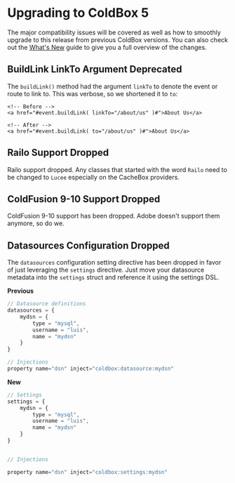 # Upgrading to ColdBox 5

The major compatibility issues will be covered as well as how to smoothly upgrade to this release from previous ColdBox versions. You can also check out the [What's New](whats_new_with_500.md) guide to give you a full overview of the changes.

## BuildLink LinkTo Argument Deprecated

The `buildLink()` method had the argument `linkTo` to denote the event or route to link to.  This was verbose, so we shortened it to `to`:

```
<!-- Before -->
<a href="#event.buildLink( linkTo="/about/us" )#">About Us</a>

<!-- After -->
<a href="#event.buildLink( to="/about/us" )#">About Us</a>
```

## Railo Support Dropped

Railo support dropped. Any classes that started with the word `Railo` need to be changed to `Lucee` especially on the CacheBox providers.

## ColdFusion 9-10 Support Dropped

ColdFusion 9-10 support has been dropped.  Adobe doesn't support them anymore, so do we.

## Datasources Configuration Dropped

The `datasources` configuration setting directive has been dropped in favor of just leveraging the `settings` directive.  Just move your datasource metadata into the `settings` struct and reference it using the settings DSL.

**Previous**

```js
// Datasource definitions
datasources = {
    mydsn = {
        type = "mysql",
        username = "luis",
        name = "mydsn"
    }
}

// Injections
property name="dsn" inject="coldbox:datasource:mydsn"
```

**New**

```js
// Settings
settings = {
    mydsn = {
        type = "mysql",
        username = "luis",
        name = "mydsn"
    }
}


// Injections

property name="dsn" inject="coldbox:settings:mydsn"
```



